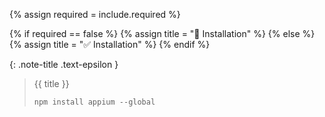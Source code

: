 <!-- LOCATION -->
<!-- _includes/docs/env/appium/ -->

<!-- INCLUDE -->
<!-- docs/env/appium/installation.md -->

<!-- VARIABLE -->
<!-- required: [true, false], default to true -->

{% assign required = include.required %}

<!-- Set title -->
{% if required == false %}
    {% assign title = "🔲 Installation" %}
{% else %}
    {% assign title = "✅ Installation" %}
{% endif %}

{: .note-title .text-epsilon }
> {{ title }}
>
> ```shell
> npm install appium --global
> ```
